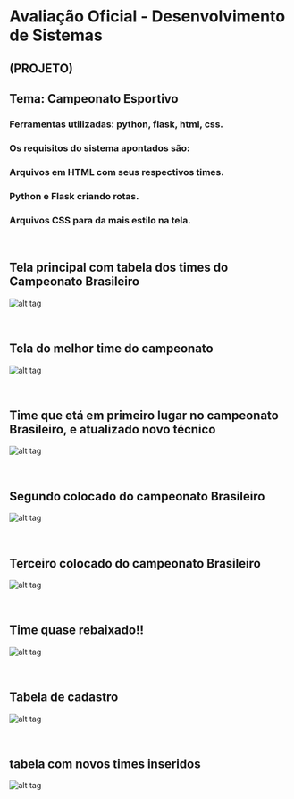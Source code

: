 # Avaliação Oficial  - Desenvolvimento de Sistemas 

## (PROJETO)

## Tema: Campeonato Esportivo

### Ferramentas utilizadas: python, flask, html, css.
### Os requisitos do sistema apontados são:
### Arquivos em HTML com seus respectivos times.
### Python e Flask criando rotas.
### Arquivos CSS para da mais estilo na tela.

<br>

## Tela principal com tabela dos times do Campeonato Brasileiro
![alt tag](https://github.com/MariaDiane/Desenv_Sistema_Ac5/blob/main/imagem1.png)

<br>

##  Tela do melhor time do campeonato
![alt tag](https://github.com/MariaDiane/Desenv_Sistema_Ac5/blob/main/imagem2.png)

<br>

##  Time que etá em primeiro lugar no  campeonato Brasileiro, e atualizado novo técnico
![alt tag](https://github.com/MariaDiane/Desenv_Sistema_Ac5/blob/main/imagem3.png)

<br>

##  Segundo colocado do  campeonato Brasileiro
![alt tag](https://github.com/MariaDiane/Desenv_Sistema_Ac5/blob/main/imagem4.png)

<br>

##  Terceiro colocado do  campeonato Brasileiro
![alt tag](https://github.com/MariaDiane/Desenv_Sistema_Ac5/blob/main/imagem5.png)

<br>

##  Time quase rebaixado!!
![alt tag](https://github.com/MariaDiane/Desenv_Sistema_Ac5/blob/main/imagem6.png)

<br>

##  Tabela de cadastro
![alt tag](https://github.com/MariaDiane/Desenv_Sistema_Ac5/blob/main/imagem7.png)

<br>

##  tabela com novos times inseridos
![alt tag](https://github.com/MariaDiane/Desenv_Sistema_Ac5/blob/main/imagem8.png)


